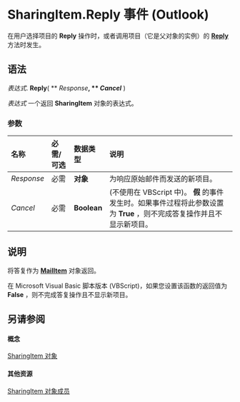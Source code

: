
# SharingItem.Reply 事件 (Outlook)

在用户选择项目的  **Reply** 操作时，或者调用项目（它是父对象的实例）的 **[Reply](c40fffed-8f56-c500-8dd8-7ae889f91712.md)** 方法时发生。


## 语法

 _表达式_. **Reply**( ** _Response_**, ** _Cancel_** )

 _表达式_ 一个返回 **SharingItem** 对象的表达式。


### 参数



|**名称**|**必需/可选**|**数据类型**|**说明**|
|:-----|:-----|:-----|:-----|
| _Response_|必需|**对象**|为响应原始邮件而发送的新项目。|
| _Cancel_|必需|**Boolean**|(不使用在 VBScript 中)。 **假** 的事件发生时。如果事件过程将此参数设置为 **True** ，则不完成答复操作并且不显示新项目。|

## 说明

将答复作为  **[MailItem](14197346-05d2-0250-fa4c-4a6b07daf25f.md)** 对象返回。

在 Microsoft Visual Basic 脚本版本 (VBScript)，如果您设置该函数的返回值为 **False** ，则不完成答复操作且不显示新项目。


## 另请参阅


#### 概念


[SharingItem 对象](63dd3451-44f3-7cc4-c6e2-7dad5835a7d2.md)
#### 其他资源


[SharingItem 对象成员](719ad60e-2242-2c54-778f-006b61690389.md)